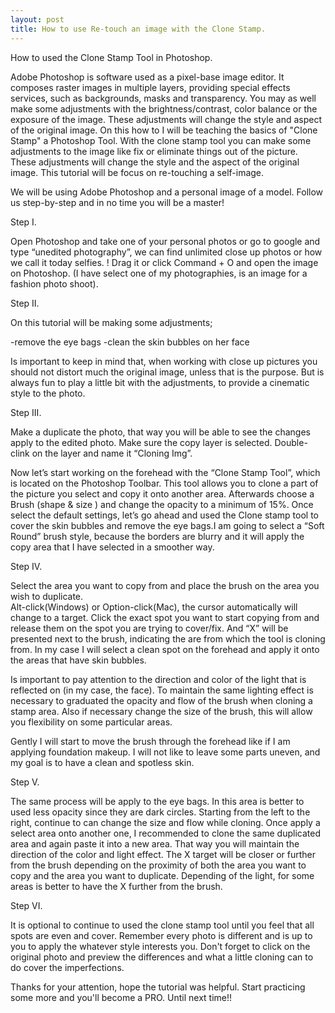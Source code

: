 ```yaml
---
layout: post
title: How to use Re-touch an image with the Clone Stamp.
---
```


How to used the Clone Stamp Tool in Photoshop.

Adobe Photoshop is software used as a pixel-base image editor. It composes raster images in multiple layers, 
providing special effects services, such as backgrounds, masks and transparency. You may as well make some 
adjustments with the brightness/contrast, color balance or the exposure of the image. These adjustments will
change the style and aspect of the original image. On this how to I will be teaching the basics of "Clone Stamp" 
a Photoshop Tool. With the clone stamp tool you can make some adjustments to the image like fix or eliminate things 
out of the picture. These adjustments will change the style and the aspect of the original image. This tutorial will
be focus on re-touching a self-image.

We will be using Adobe Photoshop and a personal image of a model. Follow us step-by-step and in no time you will be a master!

Step I.

Open Photoshop and take one of your personal photos or go to google and type “unedited photography”, we can find unlimited 
close up photos or how we call it today selfies. ! Drag it or click Command + O and open the image on Photoshop.
(I have select one of my photographies, is an image for a fashion photo shoot).

Step II.

On this tutorial will be making some adjustments;

-remove the eye bags
-clean the skin bubbles on her face

Is important to keep in mind that, when working with close up pictures you should not distort much the original image,
unless that is the purpose. But is always fun to play a little bit with the adjustments, to provide a cinematic style 
to the photo.

 

Step III.

Make a duplicate the photo, that way you will be able to see the changes apply to the edited photo. Make sure the 
copy layer is selected. Double-clink on the layer and name it “Cloning Img”.

Now let’s start working on the forehead with the “Clone Stamp Tool”, which is located on the Photoshop Toolbar.
This tool allows you to clone a part of the picture you select and copy it onto another area. Afterwards choose a 
Brush (shape & size ) and change the opacity to a minimum of 15%. Once select the default settings, let’s go ahead
and used the Clone stamp tool to cover the skin bubbles and remove the eye bags.I am going to select a “Soft Round” brush
style, because the borders are blurry and it will apply the copy area that I have selected in a smoother way.

Step IV.

Select the area you want to copy from and place the brush on the area you wish to duplicate.  
Alt-click(Windows) or Option-click(Mac), the cursor automatically will change to a target. Click the exact 
spot you want to start copying from and release them on the spot you are trying to cover/fix. And “X” will be 
presented next to the brush, indicating the are from which the tool is cloning from. In my case I will select a 
clean spot on the forehead and apply it onto the areas that have skin bubbles.

Is important to pay attention to the direction and color of the light that is reflected on (in my case, the face). 
To maintain the same lighting effect is necessary to graduated the opacity and flow of the brush when cloning a stamp 
area. Also if necessary change the size of the brush, this will allow you flexibility on some particular areas.

Gently I will start to move the brush through the forehead like if I am applying foundation makeup. I will not
like to leave some parts uneven, and my goal is to have a clean and spotless skin.

 Step V.

The same process will be apply to the eye bags. In this area is better to used less opacity since they are dark circles. 
Starting from the left to the right, continue to can change the size and flow while cloning. Once apply a select area
onto another one, I recommended to clone the same duplicated area and again paste it into a new area. That way you will
maintain the direction of the color and light effect. The X target will be closer or further from the brush depending 
on the proximity of both the area you want to copy and the area you want to duplicate. Depending of the light, for some 
areas is better to have the X further from the brush. 

Step VI.

It is optional to continue to used the clone stamp tool until you feel that all spots are even and cover. Remember every 
photo is different and is up to you to apply the whatever style interests you. Don't forget to click on the original photo 
and preview the differences and what a little cloning can to do cover the imperfections.

Thanks for your attention, hope the tutorial was  helpful. Start practicing some more and you'll become a PRO.
Until next time!!
